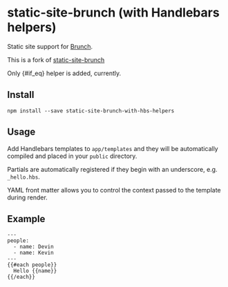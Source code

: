 # static-site-brunch (with Handlebars helpers)

Static site support for [Brunch](http://brunch.io/).

This is a fork of [static-site-brunch](https://www.npmjs.com/package/static-site-brunch)

Only {#if_eq} helper is added, currently.

## Install

```
npm install --save static-site-brunch-with-hbs-helpers
```

## Usage

Add Handlebars templates to `app/templates` and they will be automatically
compiled and placed in your `public` directory.

Partials are automatically registered if they begin with an underscore, e.g.
`_hello.hbs`.

YAML front matter allows you to control the context passed to the template
during render.

## Example

```
---
people:
  - name: Devin
  - name: Kevin
---
{{#each people}}
  Hello {{name}}
{{/each}}
```
